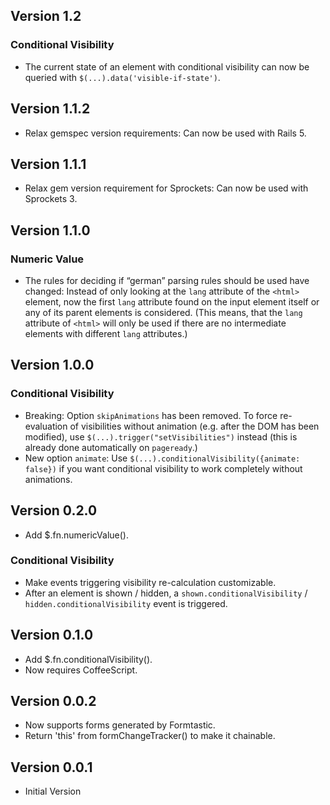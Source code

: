 ## Version 1.2
### Conditional Visibility
* The current state of an element with conditional visibility can now be queried with `$(...).data('visible-if-state')`.

## Version 1.1.2
* Relax gemspec version requirements: Can now be used with Rails 5.

## Version 1.1.1
* Relax gem version requirement for Sprockets: Can now be used with Sprockets 3.

## Version 1.1.0
### Numeric Value
* The rules for deciding if “german” parsing rules should be used have changed: Instead of only looking at the `lang` attribute of the `<html>` element, now the first `lang` attribute found on the input element itself or any of its parent elements is considered. (This means, that the `lang` attribute of `<html>` will only be used if there are no intermediate elements with different `lang` attributes.)

## Version 1.0.0
### Conditional Visibility
* Breaking: Option `skipAnimations` has been removed. To force re-evaluation of visibilities without animation (e.g. after the DOM has been modified), use `$(...).trigger("setVisibilities")` instead (this is already done automatically on `pageready`.)
* New option `animate`: Use `$(...).conditionalVisibility({animate: false})` if you want conditional visibility to work completely without animations.


## Version 0.2.0
* Add $.fn.numericValue().

### Conditional Visibility
* Make events triggering visibility re-calculation customizable.
* After an element is shown / hidden, a `shown.conditionalVisibility` / `hidden.conditionalVisibility` event is triggered.


## Version 0.1.0
* Add $.fn.conditionalVisibility().
* Now requires CoffeeScript.


## Version 0.0.2
* Now supports forms generated by Formtastic.
* Return 'this' from formChangeTracker() to make it chainable.


## Version 0.0.1
* Initial Version
